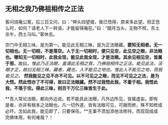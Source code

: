 ##  无相之我乃佛祖相传之正法

客问烧庵公案，后三日又问，曰：“伸头四望偈，我已悟得，原来多此望。但正恁么时，如何？请老人下一转语，才能留得庵在。”曰：“朗月当头，无物不照，东土杀牛，西土马叫。”客休去。

宗门中无相三味，是为第一。能见此无相三昧，是为正法眼藏。**要知无相者。无一切相也。无一切相，不是落空。人于无一切相时，便只见空，此见空之眼，非法眼也。哪知无一切相时，此我全现，能见此我全现，才是法眼。其余见相见空，皆属于邪**。故曰，*惟此乃正法眼，盖谓此无相之我，乃佛祖相传之正法。能见此法，法眼才正，故曰无相三昧。藏者，藏也，人不能见之地也。惟此人不能见之地，而我能见之。* **然我能见之见不亦不可见。以不可见之之眼，而见不可见之之法，是为大悟。然此悟亦了不可得，故曰正法眼藏。然不过我悟此我，不着于相。我悟此我，不落于空。得此三昧，则百千万亿三昧皆生于此。**

**吾人常论法眼，都向外边说。若不能具此法眼，凡外边所见，皆属虚妄。即有是者，亦非有根本之法眼也。凡一切外道，皆有法眼可见，可据而修，殊不知修成必坏。怎如此我，能见即了，只要保任。**无事不须加添他法修持，而现现成成完佛体用，有何难哉？！
